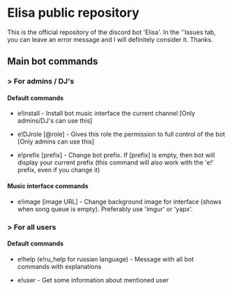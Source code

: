 # Elisa public repository

This is the official repository of the discord bot 'Elisa'. In the ''Issues tab, you can leave an error message and I will definitely consider it. Thanks.

  ## Main bot commands

### > For admins / DJ's


#### Default commands

- e!install - Install bot music interface the current channel [Only admins/DJ's can use this]

- e!DJrole [@role] - Gives this role the permission to full control of the bot [Only admins can use this]

- e!prefix [prefix] - Change bot prefix. If [prefix] is empty, then bot will display your current prefix (this command will also work with the 'e!' prefix, even if you change it)

#### Music interface commands

- e!image [image URL] - Change background image for interface (shows when song queue is empty). Preferably use 'imgur' or 'yapx'.


### > For all users


#### Default commands

- e!help (e!ru_help for russian language) - Message with all bot commands with explanations

- e!user - Get some information about mentioned user



